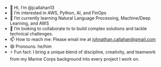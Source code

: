 - 👋 Hi, I’m @jcallahan13
- 👀 I’m interested in AWS, Python, AI, and FinOps
- 🌱 I’m currently learning Natural Language Processing, Machine/Deep Learning, and AWS
- 💞️ I’m looking to collaborate to to build complex solutions and tackle technical challenges.
- 📫 How to reach me: Please email me at johnathan.callahan@gmail.com
- 😄 Pronouns: he/him
- ⚡ Fun fact: I bring a unique blend of discipline, creativity, and teamwork from my Marine Corps background into every project I work on.

<!---
jcallahan13/jcallahan13 is a ✨ special ✨ repository because its `README.md` (this file) appears on your GitHub profile.
You can click the Preview link to take a look at your changes.
--->

